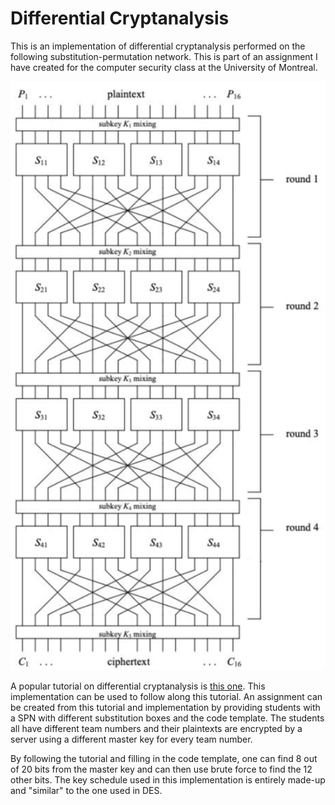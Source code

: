 # Differential Cryptanalysis

This is an implementation of differential cryptanalysis performed on the following substitution-permutation network. This is part of an assignment I have created for the computer security class at the University of Montreal.

![](https://github.com/arnaudlheureux/DifferentialCryptanalysis/blob/master/SPN.png)

A popular tutorial on differential cryptanalysis is [this one](https://www.engr.mun.ca/~howard/PAPERS/ldc_tutorial.pdf). This implementation can be used to follow along this tutorial. An assignment can be created from this tutorial and implementation by providing students with a SPN with different substitution boxes and the code template. The students all have different team numbers and their plaintexts are encrypted by a server using a different master key for every team number.

By following the tutorial and filling in the code template, one can find 8 out of 20 bits from the master key and can then use brute force to find the 12 other bits. The key schedule used in this implementation is entirely made-up and "similar" to the one used in DES.
